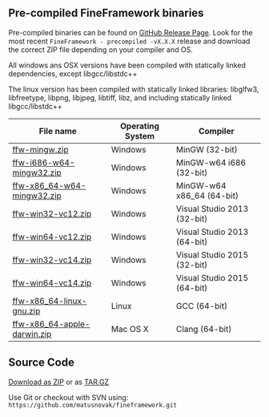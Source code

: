 Pre-compiled FineFramework binaries
-----------------------------------

Pre-compiled binaries can be found on [GitHub Release Page](https://github.com/matusnovak/fineframework/releases). Look for the most recent `FineFramework - precompiled -vX.X.X` release and download the correct ZIP file depending on your compiler and OS.

All windows ans OSX versions have been compiled with statically linked dependencies, except libgcc/libstdc++ 

The linux version has been compiled with statically linked libraries: libglfw3, libfreetype, libpng, libjpeg, libtiff, libz, and including statically linked libgcc/libstdc++

| File name | Operating System | Compiler |
|-----------|------------------|----------|
| [ffw-mingw.zip](https://github.com/matusnovak/fineframework/releases/download/v0.2.3/ffw-mingw.zip)                             | Windows  | MinGW (32-bit)              |
| [ffw-i686-w64-mingw32.zip](https://github.com/matusnovak/fineframework/releases/download/v0.2.3/ffw-i686-w64-mingw32.zip)       | Windows  | MinGW-w64 i686 (32-bit)     |
| [ffw-x86_64-w64-mingw32.zip](https://github.com/matusnovak/fineframework/releases/download/v0.2.3/ffw-x86_64-w64-mingw32.zip)   | Windows  | MinGW-w64 x86_64 (64-bit)   |
| [ffw-win32-vc12.zip](https://github.com/matusnovak/fineframework/releases/download/v0.2.3/ffw-win32-vc12.zip)                   | Windows  | Visual Studio 2013 (32-bit) |
| [ffw-win64-vc12.zip](https://github.com/matusnovak/fineframework/releases/download/v0.2.3/ffw-win64-vc12.zip)                   | Windows  | Visual Studio 2013 (64-bit) |
| [ffw-win32-vc14.zip](https://github.com/matusnovak/fineframework/releases/download/v0.2.3/ffw-win32-vc14.zip)                   | Windows  | Visual Studio 2015 (32-bit) |
| [ffw-win64-vc14.zip](https://github.com/matusnovak/fineframework/releases/download/v0.2.3/ffw-win64-vc14.zip)                   | Windows  | Visual Studio 2015 (64-bit) |
| [ffw-x86_64-linux-gnu.zip](https://github.com/matusnovak/fineframework/releases/download/v0.2.3/ffw-x86_64-linux-gnu.zip)       | Linux    | GCC (64-bit)                |
| [ffw-x86_64-apple-darwin.zip](https://github.com/matusnovak/fineframework/releases/download/v0.2.3/ffw-x86_64-apple-darwin.zip) | Mac OS X | Clang (64-bit)              |

Source Code
-----------

[Download as ZIP](https://github.com/matusnovak/fineframework/archive/master.zip) or as [TAR.GZ](https://github.com/matusnovak/fineframework/archive/master.tar.gz)

Use Git or checkout with SVN using: `https://github.com/matusnovak/fineframework.git`
